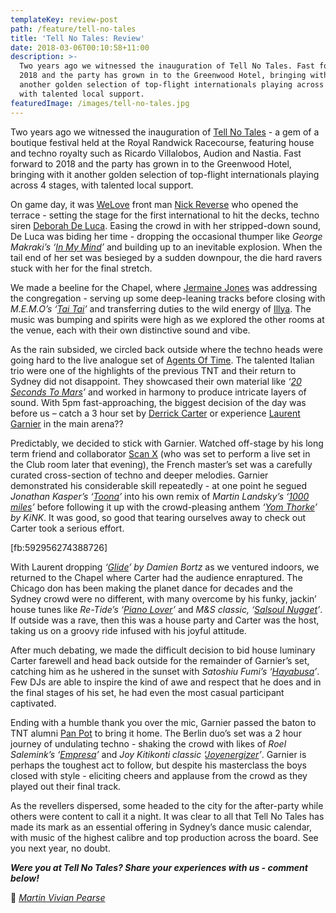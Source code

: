 ```yaml
---
templateKey: review-post
path: /feature/tell-no-tales
title: 'Tell No Tales: Review'
date: 2018-03-06T00:10:58+11:00
description: >-
  Two years ago we witnessed the inauguration of Tell No Tales. Fast forward to
  2018 and the party has grown in to the Greenwood Hotel, bringing with it
  another golden selection of top-flight internationals playing across 4 stages,
  with talented local support.
featuredImage: /images/tell-no-tales.jpg
---
```


Two years ago we witnessed the inauguration of [Tell No Tales](https://www.facebook.com/tellnotalesau/) - a gem of a boutique festival held at the Royal Randwick Racecourse, featuring house and techno royalty such as Ricardo Villalobos, Audion and Nastia. Fast forward to 2018 and the party has grown in to the Greenwood Hotel, bringing with it another golden selection of top-flight internationals playing across 4 stages, with talented local support.

On game day, it was [WeLove](https://www.facebook.com/welovesydneyunderground/) front man [Nick Reverse](https://www.facebook.com/nickreverse/) who opened the terrace - setting the stage for the first international to hit the decks, techno siren [Deborah De Luca](https://www.facebook.com/deborahdelucadj/). Easing the crowd in with her stripped-down sound, De Luca was biding her time - dropping the occasional thumper like _George Makraki’s ‘[In My Mind](https://www.beatport.com/track/in-my-mind-original-mix/9406072)’_ and building up to an inevitable explosion. When the tail end of her set was besieged by a sudden downpour, the die hard ravers stuck with her for the final stretch.

We made a beeline for the Chapel, where [Jermaine Jones](https://www.facebook.com/jermainejones808/) was addressing the congregation - serving up some deep-leaning tracks before closing with _M.E.M.O’s ‘[Tai Tai](https://www.beatport.com/track/tai-tai-original-mix/10154083)’_ and transferring duties to the wild energy of [Illya](https://soundcloud.com/illya-lamanex). The music was bumping and spirits were high as we explored the other rooms at the venue, each with their own distinctive sound and vibe.

As the rain subsided, we circled back outside where the techno heads were going hard to the live analogue set of [Agents Of Time](https://www.facebook.com/AgentsOfTime/). The talented Italian trio were one of the highlights of the previous TNT and their return to Sydney did not disappoint. They showcased their own material like _‘[20 Seconds To Mars](https://www.beatport.com/track/20-seconds-to-mars-original-mix/9334980)’_ and worked in harmony to produce intricate layers of sound. With 5pm fast-approaching, the biggest decision of the day was before us – catch a 3 hour set by [Derrick Carter](https://www.facebook.com/Derrick-Carter-8264478846/) or experience [Laurent Garnier](https://www.facebook.com/laurentgarnierofficial/) in the main arena??

Predictably, we decided to stick with Garnier. Watched off-stage by his long term friend and collaborator [Scan X](https://www.facebook.com/scanxmusic/) (who was set to perform a live set in the Club room later that evening), the French master’s set was a carefully curated cross-section of techno and deeper melodies. Garnier demonstrated his considerable skill repeatedly - at one point he segued _Jonathan Kasper’s ‘[Toona](https://www.beatport.com/track/toona-original-mix/9569090)’_ into his own remix of _Martin Landsky’s ‘[1000 miles](https://www.beatport.com/track/1000-miles-laurent-garnier-remix/3886238)’_ before following it up with the crowd-pleasing anthem _‘[Yom Thorke](https://www.beatport.com/track/yom-thorke-original-mix/9835343)’ by KiNK_. It was good, so good that tearing ourselves away to check out Carter took a serious effort.

[fb:592956274388726]

With Laurent dropping _‘[Glide](https://www.beatport.com/track/glide-original-mix/9934866)’ by Damien Bortz_ as we ventured indoors, we returned to the Chapel where Carter had the audience enraptured. The Chicago don has been making the planet dance for decades and the Sydney crowd were no different, with many overcome by his funky, jackin’ house tunes like _Re-Tide’s ‘[Piano Lover](https://www.beatport.com/track/piano-lover-original-mix/10028800)’_ and _M&S classic, ‘[Salsoul Nugget](https://www.youtube.com/watch?v=uQk2bz0e-cU)’_. If outside was a rave, then this was a house party and Carter was the host, taking us on a groovy ride infused with his joyful attitude.

After much debating, we made the difficult decision to bid house luminary Carter farewell and head back outside for the remainder of Garnier’s set, catching him as he ushered in the sunset with _Satoshiu Fumi’s ‘[Hayabusa](https://www.beatport.com/track/hayabusa-original/4695475)’_. Few DJs are able to inspire the kind of awe and respect that he does and in the final stages of his set, he had even the most casual participant captivated.

Ending with a humble thank you over the mic, Garnier passed the baton to TNT alumni [Pan Pot](https://www.facebook.com/PanPotOfficial/) to bring it home. The Berlin duo’s set was a 2 hour journey of undulating techno - shaking the crowd with likes of _Roel Salemink’s ‘[Empresa](https://www.beatport.com/track/empresa-original-mix/9498549)’_ and _Joy Kitikonti classic ‘[Joyenergizer](https://www.beatport.com/track/joyenergizer-original-mix/1848541)’_. Garnier is perhaps the toughest act to follow, but despite his masterclass the boys closed with style - eliciting cheers and applause from the crowd as they played out their final track.

As the revellers dispersed, some headed to the city for the after-party while others were content to call it a night. It was clear to all that Tell No Tales has made its mark as an essential offering in Sydney’s dance music calendar, with music of the highest calibre and top production across the board. See you next year, no doubt.

**_Were you at Tell No Tales? Share your experiences with us - comment below!_**

📸 _[Martin Vivian Pearse](https://www.facebook.com/martinvivianpearsephotography/)_
